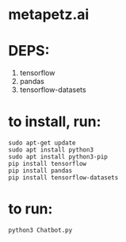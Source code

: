 # metapetz.ai

# DEPS:

1. tensorflow
2. pandas
3. tensorflow-datasets

# to install, run:

```
sudo apt-get update
sudo apt install python3
sudo apt install python3-pip
pip install tensorflow
pip install pandas
pip install tensorflow-datasets
```
# to run:

```
python3 Chatbot.py
```
